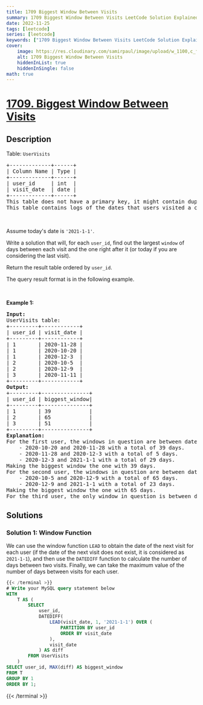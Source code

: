 ```yaml
---
title: 1709 Biggest Window Between Visits
summary: 1709 Biggest Window Between Visits LeetCode Solution Explained
date: 2022-11-25
tags: [leetcode]
series: [leetcode]
keywords: ["1709 Biggest Window Between Visits LeetCode Solution Explained in all languages", "1709 Biggest Window Between Visits", "LeetCode", "leetcode solution in Python3 C++ Java Go PHP Ruby Swift TypeScript Rust C# JavaScript C", "GeeksforGeeks", "InterviewBit", "Coding Ninjas", "HackerRank", "HackerEarth", "CodeChef", "TopCoder", "AlgoExpert", "freeCodeCamp", "Codeforces", "GitHub", "AtCoder", "Samir Paul"]
cover:
    image: https://res.cloudinary.com/samirpaul/image/upload/w_1100,c_fit,co_rgb:FFFFFF,l_text:Arial_75_bold:1709 Biggest Window Between Visits - Solution Explained/problem-solving.webp
    alt: 1709 Biggest Window Between Visits
    hiddenInList: true
    hiddenInSingle: false
math: true
---
```



# [1709. Biggest Window Between Visits](https://leetcode.com/problems/biggest-window-between-visits)


## Description

<p>Table: <code>UserVisits</code></p>

<pre>
+-------------+------+
| Column Name | Type |
+-------------+------+
| user_id     | int  |
| visit_date  | date |
+-------------+------+
This table does not have a primary key, it might contain duplicate rows.
This table contains logs of the dates that users visited a certain retailer.
</pre>

<p>&nbsp;</p>

<p>Assume today&#39;s date is <code>&#39;2021-1-1&#39;</code>.</p>

<p>Write a solution that will, for each <code>user_id</code>, find out the largest <code>window</code> of days between each visit and the one right after it (or today if you are considering the last visit).</p>

<p>Return the result table ordered by <code>user_id</code>.</p>

<p>The query result format is in the following example.</p>

<p>&nbsp;</p>
<p><strong class="example">Example 1:</strong></p>

<pre>
<strong>Input:</strong> 
UserVisits table:
+---------+------------+
| user_id | visit_date |
+---------+------------+
| 1       | 2020-11-28 |
| 1       | 2020-10-20 |
| 1       | 2020-12-3  |
| 2       | 2020-10-5  |
| 2       | 2020-12-9  |
| 3       | 2020-11-11 |
+---------+------------+
<strong>Output:</strong> 
+---------+---------------+
| user_id | biggest_window|
+---------+---------------+
| 1       | 39            |
| 2       | 65            |
| 3       | 51            |
+---------+---------------+
<strong>Explanation:</strong> 
For the first user, the windows in question are between dates:
    - 2020-10-20 and 2020-11-28 with a total of 39 days. 
    - 2020-11-28 and 2020-12-3 with a total of 5 days. 
    - 2020-12-3 and 2021-1-1 with a total of 29 days.
Making the biggest window the one with 39 days.
For the second user, the windows in question are between dates:
    - 2020-10-5 and 2020-12-9 with a total of 65 days.
    - 2020-12-9 and 2021-1-1 with a total of 23 days.
Making the biggest window the one with 65 days.
For the third user, the only window in question is between dates 2020-11-11 and 2021-1-1 with a total of 51 days.
</pre>

## Solutions

### Solution 1: Window Function

We can use the window function `LEAD` to obtain the date of the next visit for each user (if the date of the next visit does not exist, it is considered as `2021-1-1`), and then use the `DATEDIFF` function to calculate the number of days between two visits. Finally, we can take the maximum value of the number of days between visits for each user.

<!-- tabs:start -->

```sql
{{< /terminal >}}
# Write your MySQL query statement below
WITH
    T AS (
        SELECT
            user_id,
            DATEDIFF(
                LEAD(visit_date, 1, '2021-1-1') OVER (
                    PARTITION BY user_id
                    ORDER BY visit_date
                ),
                visit_date
            ) AS diff
        FROM UserVisits
    )
SELECT user_id, MAX(diff) AS biggest_window
FROM T
GROUP BY 1
ORDER BY 1;
```
{{< /terminal >}}

<!-- tabs:end -->

<!-- end -->
